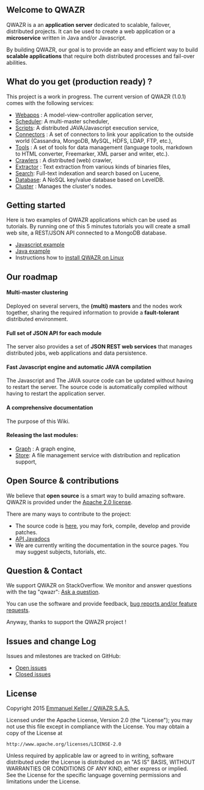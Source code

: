 Welcome to QWAZR
----------------

QWAZR is a an **application server** dedicated to scalable, failover, distributed projects.
It can be used to create a web application or a **microservice** written in Java and/or Javascript.

By building QWAZR, our goal is to provide an easy and efficient way to build **scalable applications**
that require both distributed processes and fail-over abilities.

What do you get (production ready) ?
------------------------------------

This project is a work in progress. The current version of QWAZR (1.0.1) comes with the following services:

- [Webapps](qwazr-webapps) : A model-view-controller application server,
- [Scheduler](qwazr-scheduler): A multi-master scheduler,
- [Scripts](qwazr-scripts): A distributed JAVA/Javascript execution service,
- [Connectors](qwazr-connectors) : A set of connectors to link your application to the outside world
(Cassandra, MongoDB, MySQL, HDFS, LDAP, FTP, etc.),
- [Tools](qwazr-tools) : A set of tools for data management (language tools, markdown to HTML converter,
Freemarker, XML parser and writer, etc.).
- [Crawlers](qwazr-crawlers) : A distributed (web) crawler,
- [Extractor](qwazr-extractor) : Text extraction from various kinds of binaries files,
- [Search](qwazr-search): Full-text indexation and search based on Lucene,
- [Database](qwazr-database): A NoSQL key/value database based on LevelDB.
- [Cluster](qwazr-cluster) : Manages the cluster's nodes.

Getting started
---------------

Here is two examples of QWAZR applications which can be used as tutorials.
By running one of this 5 minutes tutorials you will create a small web site,
a REST/JSON API connected to a MongoDB database.

- [Javascript example](../qwazr-javascript-example)
- [Java example](../qwazr-java-example)
- Instructions how to [install QWAZR on Linux](qwazr-server/src/doc/linux-package-installation.md)

Our roadmap
-----------

#### Multi-master clustering

Deployed on several servers, the **(multi) masters** and the nodes work together,
sharing the required information to provide a **fault-tolerant** distributed environment.

#### Full set of JSON API for each module

The server also provides a set of **JSON REST web services** that manages distributed jobs,
web applications and data persistence.

#### Fast Javascript engine and automatic JAVA compilation

The Javascript and The JAVA source code can be updated without having to restart the server.
The source code is automatically compiled without having to restart the application server.

#### A comprehensive documentation

The purpose of this Wiki.

#### Releasing the last modules:
- [Graph](qwazr-graph) : A graph engine,
- [Store](qwazr-store): A file management service with distribution and replication support,

Open Source & contributions
---------------------------

We believe that **open source** is a smart way to build amazing software.
QWAZR is provided under the [Apache 2.0 license](http://www.apache.org/licenses/LICENSE-2.0.html).

There are many ways to contribute to the project:
- The source code is [here](https://github.com/qwazr/QWAZR), you may fork, compile,
develop and provide patches.
- [API Javadocs](https://www.qwazr.com/apidocs/)
- We are currently writing the documentation in the source pages.
You may suggest subjects, tutorials, etc.

Question & Contact
------------------

We support QWAZR on StackOverflow. We monitor and answer questions with the tag "qwazr":
[Ask a question](http://stackoverflow.com/questions/ask?tags=qwazr).

You can use the software and provide feedback,
[bug reports and/or feature requests](https://github.com/qwazr/QWAZR/issues).

Anyway, thanks to support the QWAZR project !


Issues and change Log
---------------------

Issues and milestones are tracked on GitHub:

- [Open issues](https://github.com/qwazr/QWAZR/issues?q=is%3Aopen+is%3Aissue)
- [Closed issues](https://github.com/qwazr/QWAZR/issues?q=is%3Aissue+is%3Aclosed)

License
-------

Copyright 2015 [Emmanuel Keller / QWAZR S.A.S.](http://www.qwazr.com)


Licensed under the Apache License, Version 2.0 (the "License");
you may not use this file except in compliance with the License.
You may obtain a copy of the License at

    http://www.apache.org/licenses/LICENSE-2.0

Unless required by applicable law or agreed to in writing, software
distributed under the License is distributed on an "AS IS" BASIS,
WITHOUT WARRANTIES OR CONDITIONS OF ANY KIND, either express or implied.
See the License for the specific language governing permissions and
limitations under the License.